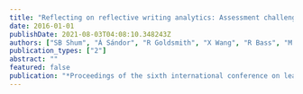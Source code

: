 ```yaml
---
title: "Reflecting on reflective writing analytics: Assessment challenges and iterative evaluation of a prototype tool"
date: 2016-01-01
publishDate: 2021-08-03T04:08:10.348243Z
authors: ["SB Shum", "Á Sándor", "R Goldsmith", "X Wang", "R Bass", "M McWilliams"]
publication_types: ["2"]
abstract: ""
featured: false
publication: "*Proceedings of the sixth international conference on learning analytics …*"
---
```


